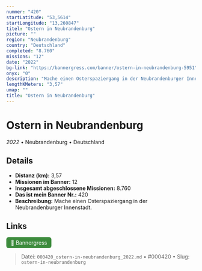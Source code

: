 ```yaml
---
nummer: "420"
startLatitude: "53,5614"
startLongitude: "13,260847"
titel: "Ostern in Neubrandenburg"
picture: ""
region: "Neubrandenburg"
country: "Deutschland"
completed: "8.760"
missions: "12"
date: "2022"
bg-link: "https://bannergress.com/banner/ostern-in-neubrandenburg-5951"
onyx: "0"
description: "Mache einen Osterspaziergang in der Neubrandenburger Innenstadt."
lengthKMeters: "3,57"
umap: ""
title: "Ostern in Neubrandenburg"
---
```

# Ostern in Neubrandenburg

*2022* • Neubrandenburg • Deutschland



## Details
- **Distanz (km):** 3,57
- **Missionen im Banner:** 12
- **Insgesamt abgeschlossene Missionen:** 8.760
- **Das ist mein Banner Nr.:** 420
- **Beschreibung:** Mache einen Osterspaziergang in der Neubrandenburger Innenstadt.


## Links
<div style="margin-top: 0.5em;">
<a href="https://bannergress.com/banner/ostern-in-neubrandenburg-5951" target="_blank" style="display:inline-block;margin-right:8px;padding:6px 12px;background-color:#3c8b3c;color:white;text-decoration:none;border-radius:6px;">🔗 Bannergress</a>

</div>


> Datei: `000420_ostern-in-neubrandenburg_2022.md` • #000420 • Slug: `ostern-in-neubrandenburg`
